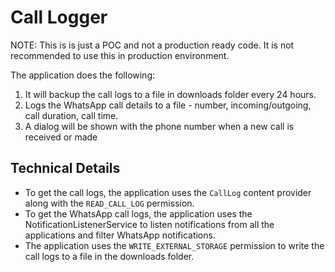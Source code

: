# Call Logger

NOTE: This is is just a POC and not a production ready code. It is not recommended to use this in production environment.

The application does the following:

1. It will backup the call logs to a file in downloads folder every 24 hours.
2. Logs the WhatsApp call details to a file - number, incoming/outgoing, call duration, call time.
3. A dialog will be shown with the phone number when a new call is received or made

## Technical Details

- To get the call logs, the application uses the `CallLog` content provider along with the `READ_CALL_LOG` permission.
- To get the WhatsApp call logs, the application uses the NotificationListenerService to listen notifications from all the applications and filter WhatsApp notifications.
- The application uses the `WRITE_EXTERNAL_STORAGE` permission to write the call logs to a file in the downloads folder.